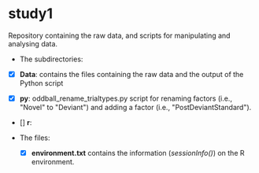 # study1
Repository containing the raw data, and scripts for manipulating and analysing data. 

-  The subdirectories:

  - [x] **Data**: contains the files containing the raw data and the output of the Python script

  - [x] **py**: oddball_rename_trialtypes.py script for renaming factors (i.e., "Novel" to "Deviant") and adding a factor (i.e.,        "PostDeviantStandard").
  - [] **r**:
  
- The files:
  - [x] **environment.txt** contains the information (*sessionInfo()*) on the R environment. 
